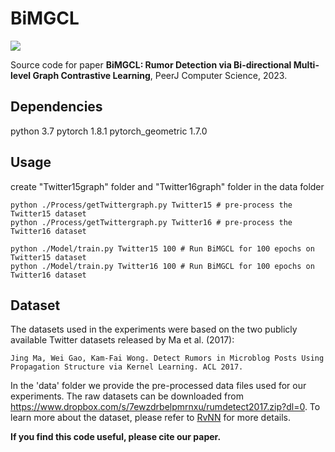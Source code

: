 # BiMGCL
![](https://zenodo.org/badge/doi/10.5281/zenodo.7932312.svg)

Source code for paper **BiMGCL: Rumor Detection via Bi-directional Multi-level Graph Contrastive Learning**, PeerJ Computer Science, 2023.

## Dependencies
python 3.7 
pytorch 1.8.1
pytorch_geometric 1.7.0


## Usage
create "Twitter15graph" folder and "Twitter16graph" folder in the data folder
```
python ./Process/getTwittergraph.py Twitter15 # pre-process the Twitter15 dataset
python ./Process/getTwittergraph.py Twitter16 # pre-process the Twitter16 dataset

python ./Model/train.py Twitter15 100 # Run BiMGCL for 100 epochs on Twitter15 dataset
python ./Model/train.py Twitter16 100 # Run BiMGCL for 100 epochs on Twitter16 dataset
```

## Dataset
The datasets used in the experiments were based on the two publicly available Twitter datasets released by Ma et al. (2017):

    Jing Ma, Wei Gao, Kam-Fai Wong. Detect Rumors in Microblog Posts Using Propagation Structure via Kernel Learning. ACL 2017.

In the 'data' folder we provide the pre-processed data files used for our experiments. The raw datasets can be downloaded from https://www.dropbox.com/s/7ewzdrbelpmrnxu/rumdetect2017.zip?dl=0. To learn more about the dataset, please refer to [RvNN](https://github.com/majingCUHK/Rumor_RvNN) for more details.

**If you find this code useful, please cite our paper.**
